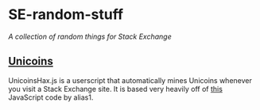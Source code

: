 SE-random-stuff
===============

_A collection of random things for Stack Exchange_


[Unicoins](https://github.com/TheGuywithTheHat/SE-random-stuff/tree/master/Unicoins)
------------------------------------------------------------------------------------

UnicoinsHax.js is a userscript that automatically mines Unicoins whenever you visit a Stack Exchange site. It is based very heavily off of [this](https://gist.github.com/alias1/9905949) JavaScript code by alias1.

